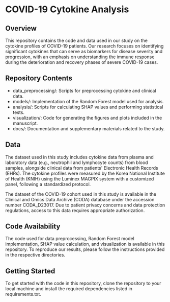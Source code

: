 # COVID-19 Cytokine Analysis
## Overview
This repository contains the code and data used in our study on the cytokine profiles of COVID-19 patients. Our research focuses on identifying significant cytokines that can serve as biomarkers for disease severity and progression, with an emphasis on understanding the immune response during the deterioration and recovery phases of severe COVID-19 cases.

## Repository Contents
- data_preprocessing/: Scripts for preprocessing cytokine and clinical data.
- models/: Implementation of the Random Forest model used for analysis.
- analysis/: Scripts for calculating SHAP values and performing statistical tests.
- visualization/: Code for generating the figures and plots included in the manuscript.
- docs/: Documentation and supplementary materials related to the study.
## Data
The dataset used in this study includes cytokine data from plasma and laboratory data (e.g., neutrophil and lymphocyte counts) from blood samples, alongside clinical data from patients' Electronic Health Records (EHRs). The cytokine profiles were measured by the Korea National Institute of Health (KNIH) using the Luminex MAGPIX system with a customized panel, following a standardized protocol.

The dataset of the COVID-19 cohort used in this study is available in the Clinical and Omics Data Archive (CODA) database under the accession number CODA_D23017. Due to patient privacy concerns and data protection regulations, access to this data requires appropriate authorization.

## Code Availability
The code used for data preprocessing, Random Forest model implementation, SHAP value calculation, and visualization is available in this repository. To reproduce our results, please follow the instructions provided in the respective directories.

## Getting Started
To get started with the code in this repository, clone the repository to your local machine and install the required dependencies listed in requirements.txt.
